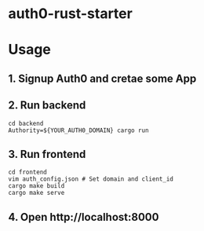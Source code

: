 # auth0-rust-starter

# Usage

## 1. Signup Auth0 and cretae some App
## 2. Run backend

    cd backend
    Authority=${YOUR_AUTH0_DOMAIN} cargo run

## 3. Run frontend

    cd frontend
    vim auth_config.json # Set domain and client_id
    cargo make build
    cargo make serve

## 4. Open http://localhost:8000
